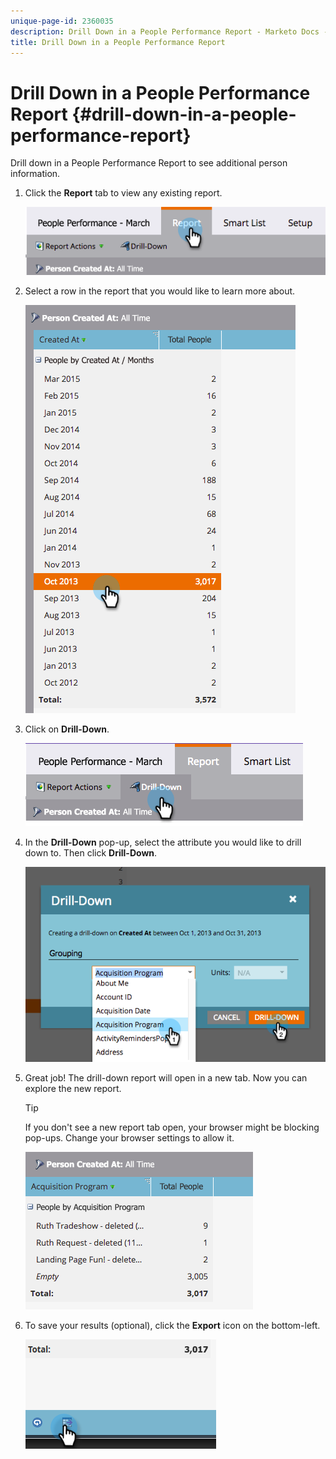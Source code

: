 ```yaml
---
unique-page-id: 2360035
description: Drill Down in a People Performance Report - Marketo Docs - Product Documentation
title: Drill Down in a People Performance Report
---
```


# Drill Down in a People Performance Report {#drill-down-in-a-people-performance-report}

Drill down in a People Performance Report to see additional person information.

1. Click the **Report** tab to view any existing report.

   ![](assets/one.png)

1. Select a row in the report that you would like to learn more about.

   ![](assets/two.png)

1. Click on **Drill-Down**.

   ![](assets/three.png)

1. In the **Drill-Down** pop-up, select the attribute you would like to drill down to. Then click **Drill-Down**.

   ![](assets/four.png)

1. Great job! The drill-down report will open in a new tab. Now you can explore the new report.

   >[!TIP]
   >
   >If you don't see a new report tab open, your browser might be blocking pop-ups. Change your browser settings to allow it.

   ![](assets/five.png)

1. To save your results (optional), click the **Export** icon on the bottom-left.

   ![](assets/six.png)
